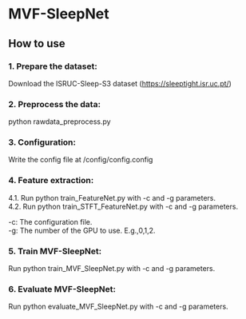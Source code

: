 # MVF-SleepNet
## How to use

### 1. Prepare the dataset:

Download the ISRUC-Sleep-S3 dataset (https://sleeptight.isr.uc.pt/)

### 2. Preprocess the data:

python rawdata_preprocess.py

### 3. Configuration:

Write the config file at /config/config.config

### 4. Feature extraction:

4.1. Run python train_FeatureNet.py with -c and -g parameters. <br>
4.2. Run python train_STFT_FeatureNet.py with -c and -g parameters.

-c: The configuration file. <br>
-g: The number of the GPU to use. E.g.,0,1,2.

### 5. Train MVF-SleepNet:

Run python train_MVF_SleepNet.py with -c and -g parameters.

### 6. Evaluate MVF-SleepNet:

Run python evaluate_MVF_SleepNet.py with -c and -g parameters.
